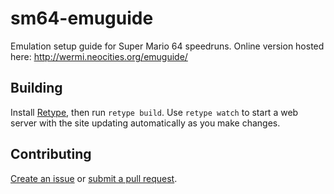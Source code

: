 # sm64-emuguide
Emulation setup guide for Super Mario 64 speedruns. Online version hosted here: http://wermi.neocities.org/emuguide/

## Building
Install [Retype](https://retype.com/guides/getting-started/), then run `retype build`. Use `retype watch` to start a web server with the site updating automatically as you make changes.

## Contributing
[Create an issue](https://github.com/wermipls/sm64-emuguide/issues) or [submit a pull request](https://docs.github.com/en/pull-requests/collaborating-with-pull-requests/proposing-changes-to-your-work-with-pull-requests/creating-a-pull-request). 
